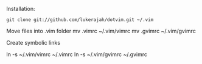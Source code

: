 Installation:

	git clone git://github.com/lukerajah/dotvim.git ~/.vim

Move files into .vim folder 
mv .vimrc ~/.vim/vimrc
mv .gvimrc ~/.vim/gvimrc

Create symbolic links

ln -s ~/.vim/vimrc ~/.vimrc
ln -s ~/.vim/gvimrc ~/.gvimrc
